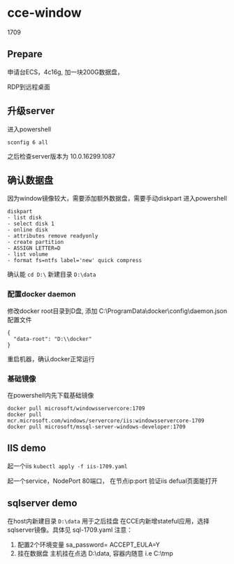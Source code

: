 # cce-window

1709 

## Prepare
申请台ECS，4c16g, 加一块200G数据盘，

RDP到远程桌面

## 升级server
进入powershell
```
sconfig 6 all
```
之后检查server版本为 10.0.16299.1087

## 确认数据盘
因为window镜像较大，需要添加额外数据盘，需要手动diskpart
进入powershell
```
diskpart 
- list disk
- select disk 1
- online disk
- attributes remove readyonly
- create partition
- ASSIGN LETTER=D 
- list volume
- format fs=ntfs label='new' quick compress
```
确认能 `cd D:\`
新建目录 `D:\data`

### 配置docker daemon

修改docker root目录到D盘, 添加 C:\ProgramData\docker\config\daemon.json配置文件
```
{
  "data-root": "D:\\docker"
}
```
重启机器，确认docker正常运行

### 基础镜像
在powershell内先下载基础镜像
```
docker pull microsoft/windowsservercore:1709
docker pull mcr.microsoft.com/windows/servercore/iis:windowsservercore-1709
docker pull microsoft/mssql-server-windows-developer:1709
```

## IIS demo
起一个iis
`kubectl apply -f iis-1709.yaml`

起一个service，NodePort 80端口，
在节点ip:port 验证iis defual页面能打开

## sqlserver demo
在host内新建目录 `D:\data` 用于之后挂盘
在CCE内新增stateful应用，选择sqlserver镜像。具体见 sql-1709.yaml
注意：
1. 配置2个环境变量 sa_password=<YOUR SA PASSWORD> ACCEPT_EULA=Y
2. 挂在数据盘 主机挂在点选 D:\data, 容器内随意 i.e C:\tmp

